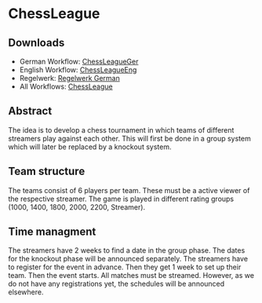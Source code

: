 # ChessLeague

## Downloads
 - German Workflow: [ChessLeagueGer](https://github.com/Zeyecx/ChessLeague/actions/workflows/ChessLeagueGer.yml)
 - English Workflow: [ChessLeagueEng](https://github.com/Zeyecx/ChessLeague/actions/workflows/ChessLeagueEng.yml)
 - Regelwerk: [Regelwerk German](https://github.com/Zeyecx/ChessLeague/actions/workflows/Regelwerk.yml)
 - All Workflows: [ChessLeague](https://github.com/Zeyecx/ChessLeague/actions)

## Abstract
The idea is to develop a chess tournament in which teams of different streamers play against each other.
This will first be done in a group system which will later be replaced by a knockout system. 

## Team structure
The teams consist of 6 players per team. These must be a active viewer of the respective streamer. 
The game is played in different rating groups (1000, 1400, 1800, 2000, 2200, Streamer).


## Time managment
The streamers have 2 weeks to find a date in the group phase. The dates for the knockout phase will be announced separately.
The streamers have to register for the event in advance. Then they get 1 week to set up their team.
Then the event starts.
All matches must be streamed.
However, as we do not have any registrations yet, the schedules will be announced elsewhere.
